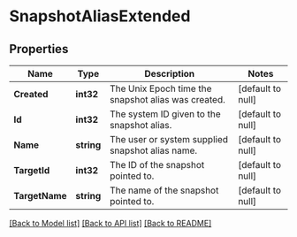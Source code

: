 # SnapshotAliasExtended

## Properties
Name | Type | Description | Notes
------------ | ------------- | ------------- | -------------
**Created** | **int32** | The Unix Epoch time the snapshot alias was created. | [default to null]
**Id** | **int32** | The system ID given to the snapshot alias. | [default to null]
**Name** | **string** | The user or system supplied snapshot alias name. | [default to null]
**TargetId** | **int32** | The ID of the snapshot pointed to. | [default to null]
**TargetName** | **string** | The name of the snapshot pointed to. | [default to null]

[[Back to Model list]](../README.md#documentation-for-models) [[Back to API list]](../README.md#documentation-for-api-endpoints) [[Back to README]](../README.md)


